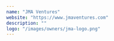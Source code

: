 ```yaml
---
name: "JMA Ventures"
website: "https://www.jmaventures.com"
description: ""
logo: "/images/owners/jma-logo.png"
---
```

